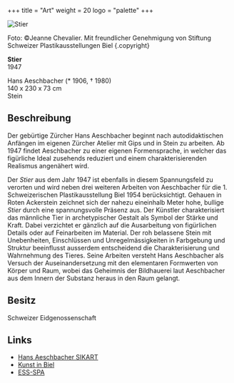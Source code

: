 +++
title = "Art"
weight = 20
logo = "palette"
+++

![Stier](/images/stier.jpg)

Foto: ©Jeanne Chevalier. Mit freundlicher Genehmigung von Stiftung Schweizer Plastikausstellungen Biel
{.copyright}

**Stier**  
1947

Hans Aeschbacher (* 1906, † 1980)  
140 x 230 x 73 cm  
Stein

## Beschreibung

Der gebürtige Zürcher Hans Aeschbacher beginnt nach autodidaktischen Anfängen im eigenen Zürcher Atelier mit Gips und in Stein zu arbeiten. Ab 1947 findet Aeschbacher zu einer eigenen Formensprache, in welcher das figürliche Ideal zusehends reduziert und einem charakterisierenden Realismus angenähert wird.

Der *Stier* aus dem Jahr 1947 ist ebenfalls in diesem Spannungsfeld zu verorten und wird neben drei weiteren Arbeiten von Aeschbacher für die 1. Schweizerischen Plastikausstellung Biel 1954 berücksichtigt. Gehauen in Roten Ackerstein zeichnet sich der nahezu eineinhalb Meter hohe, bullige *Stier* durch eine spannungsvolle Präsenz aus. Der Künstler charakterisiert das männliche Tier in archetypischer Gestalt als Symbol der Stärke und Kraft. Dabei verzichtet er gänzlich auf die Ausarbeitung von figürlichen Details oder auf Feinarbeiten im Material. Der roh belassene Stein mit Unebenheiten, Einschlüssen und Unregelmässigkeiten in Farbgebung und Struktur beeinflusst ausserdem entscheidend die Charakterisierung und Wahrnehmung des Tieres. Seine Arbeiten versteht Hans Aeschbacher als Versuch der Auseinandersetzung mit den elementaren Formwerten von Körper und Raum, wobei das Geheimnis der Bildhauerei laut Aeschbacher aus dem Innern der Substanz heraus in den Raum gelangt. 

## Besitz

Schweizer Eidgenossenschaft

## Links

- [Hans Aeschbacher SIKART](https://recherche.sik-isea.ch/sik:person-4000282/in/sikart/)
- [Kunst in Biel](https://kunst-in-biel.ch/de/werke/)
- [ESS-SPA](https://ess-spa.ch/de/news/framing-sculptures)